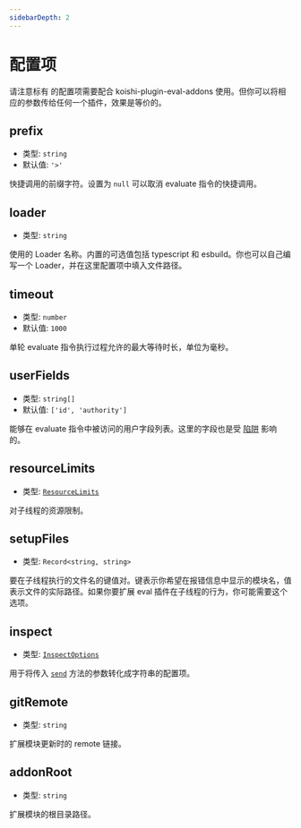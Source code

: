 ```yaml
---
sidebarDepth: 2
---
```


# 配置项

请注意标有 <Badge text="addons" vertical="baseline"/> 的配置项需要配合 koishi-plugin-eval-addons 使用。但你可以将相应的参数传给任何一个插件，效果是等价的。

## prefix

- 类型: `string`
- 默认值: `'>'`

快捷调用的前缀字符。设置为 `null` 可以取消 evaluate 指令的快捷调用。

## loader

- 类型: `string`

使用的 Loader 名称。内置的可选值包括 typescript 和 esbuild。你也可以自己编写一个 Loader，并在这里配置项中填入文件路径。

## timeout

- 类型: `number`
- 默认值: `1000`

单轮 evaluate 指令执行过程允许的最大等待时长，单位为毫秒。

## userFields

- 类型: `string[]`
- 默认值: `['id', 'authority']`

能够在 evaluate 指令中被访问的用户字段列表。这里的字段也是受 [陷阱](#使用陷阱) 影响的。

## resourceLimits

- 类型: [`ResourceLimits`](https://nodejs.org/api/worker_threads.html#worker_threads_worker_resourcelimits)

对子线程的资源限制。

## setupFiles

- 类型: `Record<string, string>`

要在子线程执行的文件名的键值对。键表示你希望在报错信息中显示的模块名，值表示文件的实际路径。如果你要扩展 eval 插件在子线程的行为，你可能需要这个选项。

## inspect

- 类型: [`InspectOptions`](https://nodejs.org/api/util.html#util_util_formatwithoptions_inspectoptions_format_args)

用于将传入 [`send`](#send) 方法的参数转化成字符串的配置项。

## gitRemote <Badge text="addons"/>

- 类型: `string`

扩展模块更新时的 remote 链接。

## addonRoot <Badge text="addons"/>

- 类型: `string`

扩展模块的根目录路径。
